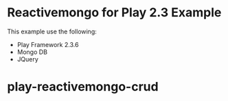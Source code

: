 Reactivemongo for Play 2.3 Example
=======================

This example use the following:
<ul>
<li>Play Framework 2.3.6</li>
<li>Mongo DB</li>
<li>JQuery</li>
</ul>

play-reactivemongo-crud
=======================


<div class="highlight highlight-scala"><pre></pre></div>
